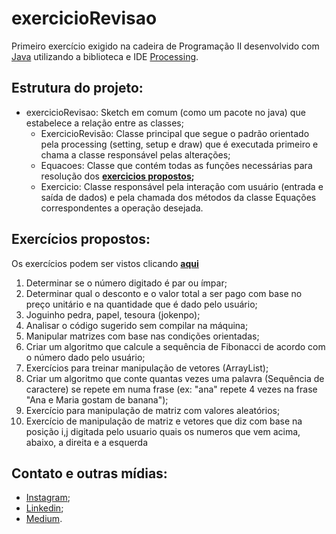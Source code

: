 # exercicioRevisao
Primeiro exercício exigido na cadeira de Programação II desenvolvido com [Java](https://www.java.com/pt_BR/download/) utilizando a biblioteca e IDE [Processing](https://processing.org/). 

## Estrutura do projeto:
* exercicioRevisao: Sketch em comum (como um pacote no java) que estabelece a relação entre as classes;
  * ExercicioRevisão: Classe principal que segue o padrão orientado pela processing (setting, setup e draw) que é executada primeiro e chama a classe responsável pelas alterações;
  * Equacoes: Classe que contém todas as funções necessárias para resolução dos **[exercicios propostos](https://drive.google.com/file/d/1cFUMqNdslqTKcfNgb_5g8KDFCqUUCXhF/view?usp=sharing);**
  * Exercicio: Classe responsável pela interação com usuário (entrada e saída de dados) e pela chamada dos métodos da classe Equações correspondentes a operação desejada. 

## Exercícios propostos:
Os exercícios podem ser vistos clicando **[aqui](https://drive.google.com/file/d/1cFUMqNdslqTKcfNgb_5g8KDFCqUUCXhF/view?usp=sharing)**
1. Determinar se o número digitado é par ou ímpar;
1. Determinar qual o desconto e o valor total a ser pago com base no preço unitário e na quantidade que é dado pelo usuário;
1. Joguinho pedra, papel, tesoura (jokenpo);
1. Analisar o código sugerido sem compilar na máquina; 
1. Manipular matrizes com base nas condições orientadas;
1. Criar um algoritmo que calcule a sequência de Fibonacci de acordo com o número dado pelo usuário;
1. Exercícios para treinar manipulação de vetores (ArrayList);
1. Criar um algoritmo que conte quantas vezes uma palavra (Sequência de caractere) se repete em numa frase (ex: "ana" repete 4 vezes na frase "Ana e Maria gostam de banana");
1. Exercício para manipulação de matriz com valores aleatórios;
1. Exercício de manipulação de matriz e vetores que diz com base na posição i,j digitada pelo usuario quais os numeros que vem acima, abaixo, a direita e a esquerda

## Contato e outras mídias:
* [Instagram](https://www.instagram.com/vaneska.sousa20/);
* [Linkedin](https://www.linkedin.com/in/vaneska-sousa);
* [Medium](https://medium.com/@vaneskakaren15).
